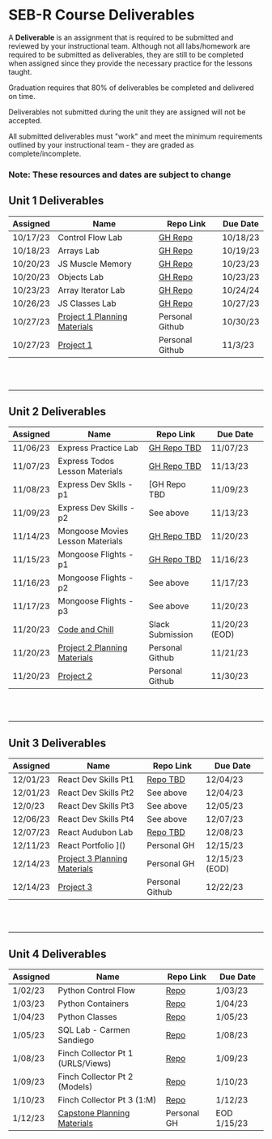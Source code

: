 
# SEB-R Course Deliverables

A **Deliverable** is an assignment that is required to be submitted and reviewed by your instructional team.  Although not all labs/homework are required to be submitted as deliverables, they are still to be completed when assigned since they provide the necessary practice for the lessons taught.

Graduation requires that 80% of deliverables be completed and delivered on time.

Deliverables not submitted during the unit they are assigned will not be accepted.

All submitted deliverables must "work" and meet the minimum requirements outlined by your instructional team - they are graded as complete/incomplete.

### Note: These resources and dates are subject to change

## Unit 1 Deliverables
| Assigned | Name | Repo Link | Due Date |
|--|--|--|--|
| 10/17/23  | Control Flow Lab | [GH Repo](https://github.com/SEIR-1016-EC/HW1-JS-Control-Flow)  | 10/18/23  |
| 10/18/23  | Arrays Lab  | [GH Repo](https://github.com/SEIR-1016-EC/HW2-Array-Practice-Lab)  | 10/19/23 |
| 10/20/23  | JS Muscle Memory  | [GH Repo](https://github.com/SEIR-1016-EC/HW3-JS-Muscle-Memory) | 10/23/23 |
| 10/20/23  | Objects Lab  | [GH Repo](https://github.com/SEIR-1016-EC/HW4-Objects-Lab) | 10/23/23 |
| 10/23/23  | Array Iterator Lab | [GH Repo](https://github.com/SEIR-1016-EC/HW5-Array-Iterator-Lab) | 10/24/24 |
| 10/26/23  | JS Classes Lab | [GH Repo](https://github.com/SEIR-1016-EC/HW-6-Classes-Lab) | 10/27/23  |
| 10/27/23  | [Project 1 Planning Materials](https://git.generalassemb.ly/wsjoshua/SEIR-Student-Resources/blob/main/Unit_1/project-1/project-1-requirements.md) | Personal Github | 10/30/23 |
| 10/27/23  | [Project 1 ](https://git.generalassemb.ly/wsjoshua/SEIR-Student-Resources/blob/main/Unit_1/project-1/project-1-requirements.md#technical-requirements) | Personal Github | 11/3/23 |


<br><br><hr>

## Unit 2 Deliverables
| Assigned | Name | Repo Link|Due Date|
|--|--|--|--|
| 11/06/23| Express Practice Lab | [GH Repo TBD]()| 11/07/23 |
| 11/07/23| Express Todos Lesson Materials | [GH Repo TBD]() | 11/13/23|
| 11/08/23 | Express Dev Sklls - p1 | [GH Repo TBD | 11/09/23  |
| 11/09/23 | Express Dev Skills - p2 | See above | 11/13/23 |
| 11/14/23 | Mongoose Movies Lesson Materials | [ GH Repo TBD ]()| 11/20/23 |
| 11/15/23 | Mongoose Flights - p1 | [ GH Repo TBD ]() | 11/16/23 |
| 11/16/23 | Mongoose Flights - p2 | See above | 11/17/23 |
| 11/17/23 | Mongoose Flights - p3 | See above | 11/20/23  |
| 11/20/23 | [Code and Chill]()| Slack Submission | 11/20/23 (EOD)|
| 11/20/23 | [Project 2 Planning Materials]() | Personal Github | 11/21/23 |
| 11/20/23 | [Project 2 ]() | Personal Github | 11/30/23 |


<br><br><hr>

## Unit 3 Deliverables
| Assigned | Name | Repo Link|Due Date|
|--|--|--|--|
| 12/01/23 | React Dev Skills Pt1 | [Repo TBD]() | 12/04/23  |
| 12/01/23 | React Dev Skills Pt2 | See above | 12/04/23 |
| 12/0/23  | React Dev Skills Pt3 | See above | 12/05/23 |
| 12/06/23 | React Dev Skills Pt4 | See above | 12/07/23 |
| 12/07/23 | React Audubon Lab | [Repo TBD]()| 12/08/23 |
| 12/11/23 | React Portfolio ]() | Personal GH | 12/15/23 |
| 12/14/23 | [ Project 3 Planning Materials ]() | Personal GH | 12/15/23 (EOD)|
| 12/14/23 | [ Project 3 ]() | Personal Github | 12/22/23 |

<br><br><hr>

## Unit 4 Deliverables
| Assigned | Name | Repo Link|Due Date|
|--|--|--|--|
|1/02/23| Python Control Flow| [Repo]() | 1/03/23 |
|1/03/23| Python Containers | [Repo]() | 1/04/23 |
|1/04/23| Python Classes | [Repo]() | 1/05/23 |
|1/05/23| SQL Lab - Carmen Sandiego | [Repo]() | 1/08/23 |
|1/08/23| Finch Collector Pt 1 (URLS/Views) | [Repo]() | 1/09/23 |
|1/09/23| Finch Collector Pt 2 (Models) | [Repo]() | 1/10/23 |
|1/10/23| Finch Collector Pt 3 (1:M) | [Repo]() | 1/12/23 |
|1/12/23| [Capstone Planning Materials]() | Personal GH | EOD 1/15/23 |
